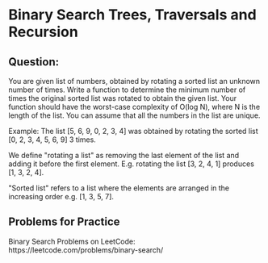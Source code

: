 <h1>Binary Search Trees, Traversals and Recursion</h1>

<h2>Question:</h2>

You are given list of numbers, obtained by rotating a sorted list an unknown number of times. Write a function to determine the minimum number of times the original sorted list was rotated to obtain the given list. Your function should have the worst-case complexity of O(log N), where N is the length of the list. You can assume that all the numbers in the list are unique.

Example: The list [5, 6, 9, 0, 2, 3, 4] was obtained by rotating the sorted list [0, 2, 3, 4, 5, 6, 9] 3 times.

We define "rotating a list" as removing the last element of the list and adding it before the first element. E.g. rotating the list [3, 2, 4, 1] produces [1, 3, 2, 4].

"Sorted list" refers to a list where the elements are arranged in the increasing order e.g. [1, 3, 5, 7].

<h2>Problems for Practice</h2>
Binary Search Problems on LeetCode: https://leetcode.com/problems/binary-search/